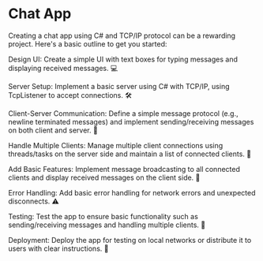 # Chat App


Creating a chat app using C# and TCP/IP protocol can be a rewarding project. Here's a basic outline to get you started:

Design UI: Create a simple UI with text boxes for typing messages and displaying received messages. 💻

Server Setup: Implement a basic server using C# with TCP/IP, using TcpListener to accept connections. 🛠️

Client-Server Communication: Define a simple message protocol (e.g., newline terminated messages) and implement sending/receiving messages on both client and server. 📡

Handle Multiple Clients: Manage multiple client connections using threads/tasks on the server side and maintain a list of connected clients. 🤝

Add Basic Features: Implement message broadcasting to all connected clients and display received messages on the client side. 📨

Error Handling: Add basic error handling for network errors and unexpected disconnects. ⚠️

Testing: Test the app to ensure basic functionality such as sending/receiving messages and handling multiple clients. 🧪

Deployment: Deploy the app for testing on local networks or distribute it to users with clear instructions. 🚀

